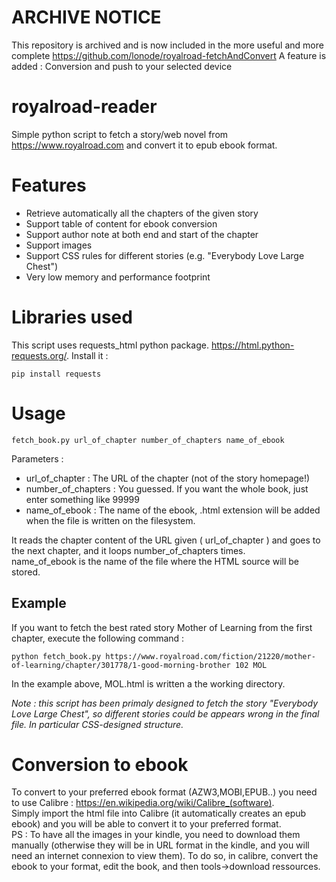 # ARCHIVE NOTICE

This repository is archived and is now included in the more useful and more complete https://github.com/lonode/royalroad-fetchAndConvert 
A feature is added : Conversion and push to your selected device

# royalroad-reader
Simple python script to fetch a story/web novel from https://www.royalroad.com and convert it to epub ebook format.

# Features

* Retrieve automatically all the chapters of the given story
* Support table of content for ebook conversion
* Support author note at both end and start of the chapter
* Support images
* Support CSS rules for different stories (e.g. "Everybody Love Large Chest")
* Very low memory and performance footprint


# Libraries used

This script uses requests_html python package. https://html.python-requests.org/. Install it :  

	pip install requests

# Usage

    fetch_book.py url_of_chapter number_of_chapters name_of_ebook

Parameters :  

* url_of_chapter : The URL of the chapter (not of the story homepage!)
* number_of_chapters : You guessed. If you want the whole book, just enter something like 99999
* name_of_ebook : The name of the ebook, .html extension will be added when the file is written on the filesystem. 

It reads the chapter content of the URL given ( url_of_chapter ) and goes to the next chapter, and it loops number_of_chapters times.  
name_of_ebook is the name of the file where the HTML source will be stored.  

## Example  

If you want to fetch the best rated story Mother of Learning from the first chapter, execute the following command :

    python fetch_book.py https://www.royalroad.com/fiction/21220/mother-of-learning/chapter/301778/1-good-morning-brother 102 MOL
  
In the example above, MOL.html is written a the working directory.

*Note : this script has been primaly designed to fetch the story "Everybody Love Large Chest", so different stories could be appears wrong in the final file. In particular CSS-designed structure.*

# Conversion to ebook

To convert to your preferred ebook format (AZW3,MOBI,EPUB..) you need to use Calibre : https://en.wikipedia.org/wiki/Calibre_(software).  
Simply import the html file into Calibre (it automatically creates an epub ebook) and you will be able to convert it to your preferred format.  
PS : To have all the images in your kindle, you need to download them manually (otherwise they will be in URL format in the kindle, and you will need an internet connexion to view them). To do so, in calibre, convert the ebook to your format, edit the book, and then tools->download ressources.
